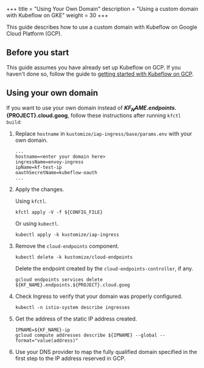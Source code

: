 +++
title = "Using Your Own Domain"
description = "Using a custom domain with Kubeflow on GKE"
weight = 30
+++

This guide describes how to use a custom domain with Kubeflow on Google Cloud
Platform (GCP).

## Before you start

This guide assumes you have already set up Kubeflow on GCP. If you haven't done
so, follow the guide to
[getting started with Kubeflow on GCP](/docs/gke/deploy/).

## Using your own domain

If you want to use your own domain instead of **${KF_NAME}.endpoints.${PROJECT}.cloud.goog**, follow these instructions after running `kfctl build`:

1. Replace `hostname` in `kustomize/iap-ingress/base/params.env` with your own domain.

   ```
   ...
   hostname=<enter your domain here>
   ingressName=envoy-ingress
   ipName=kf-test-ip
   oauthSecretName=kubeflow-oauth
   ...
   ```

2. Apply the changes.

   Using `kfctl`.

   ```
   kfctl apply -V -f ${CONFIG_FILE}
   ```

   Or using `kubectl`.

   ```
   kubectl apply -k kustomize/iap-ingress
   ```

3. Remove the `cloud-endpoints` component.

   ```
   kubectl delete -k kustomize/cloud-endpoints
   ```

   Delete the endpoint created by the `cloud-endpoints-controller`, if any.

   ```
   gcloud endpoints services delete ${KF_NAME}.endpoints.${PROJECT}.cloud.goog
   ```

4. Check Ingress to verify that your domain was properly configured.

   ```
   kubectl -n istio-system describe ingresses
   ```

5. Get the address of the static IP address created.

   ```
   IPNAME=${KF_NAME}-ip
   gcloud compute addresses describe ${IPNAME} --global --format="value(address)"
   ```

6. Use your DNS provider to map the fully qualified domain specified in the first step to the IP address reserved in GCP.
